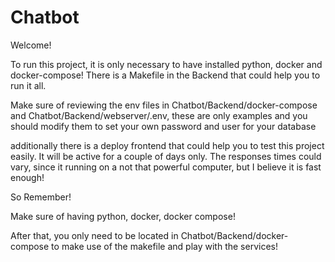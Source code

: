 # Chatbot

Welcome!


To run this project, it is only necessary to have installed python, docker and docker-compose!
There is a Makefile in the Backend that could help you to run it all.

Make sure of reviewing the env files in Chatbot/Backend/docker-compose and Chatbot/Backend/webserver/.env, these are only examples and you should modify them to set your own password and user for your database

additionally there is a deploy frontend that could help you to test this project easily. It will be active for a couple of days only.
The responses times could vary, since it running on a not that powerful computer, but I believe it is fast enough! 

So Remember! 

Make sure of having python, docker, docker compose!

After that, you only need to be located in Chatbot/Backend/docker-compose to make use of the makefile and play with the services!
